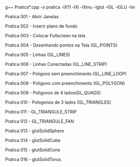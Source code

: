 g++ Pratica*.cpp -o pratica -lX11 -lXi -lXmu -lglut -lGL -lGLU -lm 

Pratica 001 - Abrir Janelas

Pratica 002 - Inserir plano de fundo

Pratica 003 - Colocar Fullscreen na tela

Pratica 004 - Desenhando pontos na Tela (GL_POINTS)

Pratica 005 - Linhas (GL_LINES)

Pratica 006 - Linhas Conectadas (GL_LINE_STRIP)

Pratica 007 - Poligono sem preenchimento (GL_LINE_LOOP)

Pratica 008 - Poligono com preenchimento (GL_POLYGON)

Pratica 009 - Poligonos de 4 lados(GL_QUADS)

Pratica 010 - Pologonos de 3 lados (GL_TRIANGLES)

Pratica 011 - GL_TRIANGULE_STRIP

Pratica 012 - GL_TRIANGULE_FAN

Pratica 013 - glutSolidSphere

Pratica 014 - glutSolidCube

Pratica 015 - glutSolidCone

Pratica 016 - glutSolidTorus
